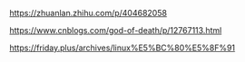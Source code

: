 https://zhuanlan.zhihu.com/p/404682058

https://www.cnblogs.com/god-of-death/p/12767113.html

https://friday.plus/archives/linux%E5%BC%80%E5%8F%91